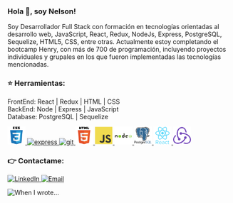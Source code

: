 ### Hola 👋, soy Nelson!
<p>
Soy Desarrollador Full Stack con formación en tecnologías orientadas al desarrollo web, JavaScript, React, Redux, NodeJs, Express, PostgreSQL, Sequelize, HTML5, CSS, entre otras.
Actualmente estoy completando el bootcamp Henry, con más de 700 de programación, incluyendo proyectos individuales y grupales en los que fueron implementadas las tecnologías mencionadas.
</p>

<h3 align="left"> ⭐ Herramientas: </h3>
<p>
  FrontEnd: React | Redux | HTML | CSS  <br>
  BackEnd: Node | Express | JavaScript <br>
  Database: PostgreSQL | Sequelize 
</p>
<p align="left"> <a href="https://www.w3schools.com/css/" target="_blank" rel="noreferrer"> <img src="https://raw.githubusercontent.com/devicons/devicon/master/icons/css3/css3-original-wordmark.svg" alt="css3" width="40" height="40"/> </a> <a href="https://expressjs.com" target="_blank" rel="noreferrer"> <img src="https://www.vectorlogo.zone/logos/expressjs/expressjs-icon.svg" alt="express" width="40" height="40"/> </a> <a href="https://git-scm.com/" target="_blank" rel="noreferrer"> <img src="https://www.vectorlogo.zone/logos/git-scm/git-scm-icon.svg" alt="git" width="40" height="40"/> </a> <a href="https://www.w3.org/html/" target="_blank" rel="noreferrer"> <img src="https://raw.githubusercontent.com/devicons/devicon/master/icons/html5/html5-original-wordmark.svg" alt="html5" width="40" height="40"/> </a> <a href="https://developer.mozilla.org/en-US/docs/Web/JavaScript" target="_blank" rel="noreferrer"> <img src="https://raw.githubusercontent.com/devicons/devicon/master/icons/javascript/javascript-original.svg" alt="javascript" width="40" height="40"/> </a> <a href="https://nodejs.org" target="_blank" rel="noreferrer"> <img src="https://raw.githubusercontent.com/devicons/devicon/master/icons/nodejs/nodejs-original-wordmark.svg" alt="nodejs" width="40" height="40"/> </a> <a href="https://www.postgresql.org" target="_blank" rel="noreferrer"> <img src="https://raw.githubusercontent.com/devicons/devicon/master/icons/postgresql/postgresql-original-wordmark.svg" alt="postgresql" width="40" height="40"/> </a> <a href="https://reactjs.org/" target="_blank" rel="noreferrer"> <img src="https://raw.githubusercontent.com/devicons/devicon/master/icons/react/react-original-wordmark.svg" alt="react" width="40" height="40"/> </a> <a href="https://redux.js.org" target="_blank" rel="noreferrer"> <img src="https://raw.githubusercontent.com/devicons/devicon/master/icons/redux/redux-original.svg" alt="redux" width="40" height="40"/> </a> </p>

<h3 align="left"> 👉 Contactame: </h3>
<p align="left"> 
<a href="https://www.linkedin.com/in/nelsonmartino/" target="_blank" rel="noreferrer"> <img src="https://www.svgrepo.com/show/157006/linkedin.svg" alt="LinkedIn" width="40" height="40"/> </a>
<a href="mailto:nelsonmartino@gmail.com" target="_blank" rel="noreferrer"> <img src="https://www.logo.wine/a/logo/Gmail/Gmail-Logo.wine.svg" alt="Email" width="40" height="40"/> </a>
</p>

<img src="https://ih0.redbubble.net/image.1773122099.1944/raf,360x360,075,t,fafafa:ca443f4786.jpg" alt="When I wrote..." />

<!--
**nelsonmartino/nelsonmartino** is a ✨ _special_ ✨ repository because its `README.md` (this file) appears on your GitHub profile.

Here are some ideas to get you started:

- 🔭 I’m currently working on ...
- 🌱 I’m currently learning ...
- 👯 I’m looking to collaborate on ...
- 🤔 I’m looking for help with ...
- 💬 Ask me about ...
- 📫 How to reach me: ...
- 😄 Pronouns: ...
- ⚡ Fun fact: ...
-->
